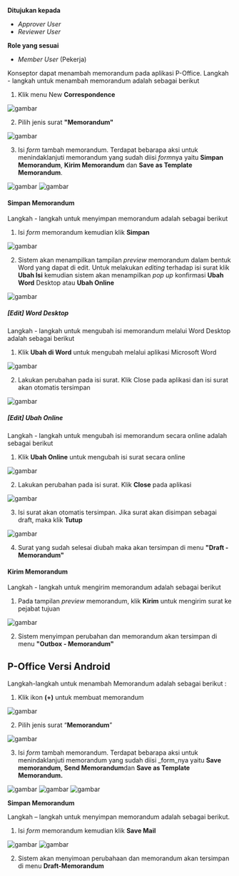 **Ditujukan kepada**

- *Approver User*
- *Reviewer User*

**Role yang sesuai**

- *Member User* (Pekerja)

Konseptor dapat menambah memorandum pada aplikasi P-Office. Langkah - langkah untuk menambah memorandum adalah sebagai berikut

1. Klik menu New **Correspondence**

![gambar](SC_Memorandum/MM02.png)

2. Pilih jenis surat **"Memorandum"**

![gambar](SC_Memorandum/MM03.png)

3. Isi *form* tambah memorandum. Terdapat bebarapa aksi untuk menindaklanjuti memorandum yang sudah diisi *form*nya yaitu **Simpan Memorandum**, **Kirim Memorandum** dan **Save as Template Memorandum**.

![gambar](SC_Memorandum/MM04.png)
![gambar](SC_Memorandum/MM05.png)

#### Simpan Memorandum

Langkah - langkah untuk menyimpan memorandum adalah sebagai berikut

1. Isi *form* memorandum kemudian klik **Simpan**

![gambar](SC_Memorandum/MM06.png)

2. Sistem akan menampilkan tampilan *preview* memorandum dalam bentuk Word yang dapat di edit. Untuk melakukan *editing* terhadap isi surat klik **Ubah Isi** kemudian sistem akan menampilkan *pop up* konfirmasi **Ubah Word** Desktop atau **Ubah Online**

![gambar](SC_Memorandum/CR02.png)

##### [Edit] Word Desktop

Langkah - langkah untuk mengubah isi memorandum melalui Word Desktop adalah sebagai berikut

1. Klik **Ubah di Word** untuk mengubah melalui aplikasi Microsoft Word

![gambar](SC_Memorandum/CR03.png)

2. Lakukan perubahan pada isi surat. Klik Close pada aplikasi dan isi surat akan otomatis tersimpan

![gambar](SC_Memorandum/CR04.png)

##### [Edit] Ubah Online

Langkah - langkah untuk mengubah isi memorandum secara online adalah sebagai berikut

1. Klik **Ubah Online** untuk mengubah isi surat secara online

![gambar](SC_Memorandum/CR05.png)

2. Lakukan perubahan pada isi surat. Klik **Close** pada aplikasi

![gambar](SC_Memorandum/CR06.png)

3. Isi surat akan otomatis tersimpan. Jika surat akan disimpan sebagai draft, maka klik **Tutup**  

![gambar](SC_Memorandum/CR07.png)

4. Surat yang sudah selesai diubah maka akan tersimpan di menu **"Draft - Memorandum"**

#### Kirim Memorandum

Langkah - langkah untuk mengirim memorandum adalah sebagai berikut

1. Pada tampilan *preview* memorandum, klik **Kirim** untuk mengirim surat ke pejabat tujuan

![gambar](SC_Memorandum/CR08.png)

2. Sistem menyimpan perubahan dan memorandum akan tersimpan di menu **"Outbox - Memorandum"**














## **P-Office Versi Android**

Langkah-langkah untuk menambah Memorandum adalah sebagai berikut :

1. 	Klik ikon **(+)** untuk membuat memorandum

![gambar](Memorandum/MM_Android/Tambahmemo/A01.jpg)

2. Pilih jenis surat “**Memorandum**”
   
![gambar](Memorandum/MM_Android/Tambahmemo/A02.jpg)

3. Isi _form_ tambah memorandum. Terdapat bebarapa aksi untuk menindaklanjuti memorandum yang sudah diisi _form_nya yaitu **Save memorandum**, **Send Memorandum**dan **Save as Template Memorandum.**

![gambar](Memorandum/MM_Android/Tambahmemo/A03.jpg) ![gambar](Memorandum/MM_Android/Tambahmemo/A04.jpg) ![gambar](Memorandum/MM_Android/Tambahmemo/A05.jpg)

**Simpan Memorandum**

Langkah – langkah untuk menyimpan memorandum adalah sebagai berikut.

1. Isi _form_ memorandum kemudian klik **Save Mail**

![gambar](Memorandum/MM_Android/Tambahmemo/S01.jpg) ![gambar](Memorandum/MM_Android/Tambahmemo/S01.jpg)

2. Sistem akan menyimoan perubahaan dan memorandum akan tersimpan di menu **Draft-Memorandum**